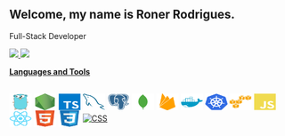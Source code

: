 ## Welcome, my name is Roner Rodrigues.

Full-Stack Developer

<div>
  <a href="https://github.com/roner-rodrigues">
  <img height="150em" src="https://github-readme-stats.vercel.app/api?username=roner-rodrigues&show_icons=true&theme=dracula&include_all_commits=true&count_private=true"/>
    <img height="150em" src="https://github-readme-stats.vercel.app/api/top-langs/?username=roner-rodrigues&layout=compact&langs_count=7&theme=dracula"/>
<div>

**Languages and Tools**

<div dir="auto"><br/>
  <a target="_blank" rel="noopener noreferrer nofollow" href="https://raw.githubusercontent.com/devicons/devicon/master/icons/go/go-original.svg"><img align="middle" alt="Go" height="30" width="40" src="https://raw.githubusercontent.com/devicons/devicon/master/icons/go/go-original.svg" style="max-width: 100%;"></a>
  <a target="_blank" rel="noopener noreferrer nofollow" href="https://raw.githubusercontent.com/github/explore/80688e429a7d4ef2fca1e82350fe8e3517d3494d/topics/nodejs/nodejs.png"><img align="middle" alt="NodeJs" height="30" width="40" src="https://raw.githubusercontent.com/github/explore/80688e429a7d4ef2fca1e82350fe8e3517d3494d/topics/nodejs/nodejs.png" style="max-width: 100%;"></a>
  <a target="_blank" rel="noopener noreferrer nofollow" href="https://raw.githubusercontent.com/devicons/devicon/master/icons/typescript/typescript-plain.svg"><img align="middle" alt="Ts" height="30" width="40" src="https://raw.githubusercontent.com/devicons/devicon/master/icons/typescript/typescript-plain.svg" style="max-width: 100%;"></a>
  <a target="_blank" rel="noopener noreferrer nofollow" href="https://raw.githubusercontent.com/devicons/devicon/master/icons/mysql/mysql-plain.svg"><img align="middle" alt="MySql" height="30" width="40" src="https://raw.githubusercontent.com/devicons/devicon/master/icons/mysql/mysql-plain.svg" style="max-width: 100%;"></a>
  <a target="_blank" rel="noopener noreferrer nofollow" href="https://raw.githubusercontent.com/devicons/devicon/master/icons/postgresql/postgresql-plain.svg"><img align="middle" alt="PostgreSQL" height="30" width="40" src="https://raw.githubusercontent.com/devicons/devicon/master/icons/postgresql/postgresql-plain.svg" style="max-width: 100%;"></a>
  <a target="_blank" rel="noopener noreferrer nofollow" href="https://raw.githubusercontent.com/devicons/devicon/master/icons/mongodb/mongodb-plain.svg"><img align="middle" alt="MongoDB" height="30" width="40" src="https://raw.githubusercontent.com/devicons/devicon/master/icons/mongodb/mongodb-plain.svg" style="max-width: 100%;"></a>
  <a target="_blank" rel="noopener noreferrer nofollow" href="https://raw.githubusercontent.com/devicons/devicon/master/icons/firebase/firebase-plain.svg"><img align="middle" alt="Firebase" height="30" width="40" src="https://raw.githubusercontent.com/devicons/devicon/master/icons/firebase/firebase-plain.svg" style="max-width: 100%;"></a>
  <a target="_blank" rel="noopener noreferrer nofollow" href="https://raw.githubusercontent.com/devicons/devicon/master/icons/docker/docker-plain.svg"><img align="middle" alt="Docker" height="30" width="40" src="https://raw.githubusercontent.com/devicons/devicon/master/icons/docker/docker-plain.svg" style="max-width: 100%;"></a>
  <a target="_blank" rel="noopener noreferrer nofollow" href="https://raw.githubusercontent.com/devicons/devicon/master/icons/kubernetes/kubernetes-plain.svg"><img align="middle" alt="Kubernetes" height="30" width="40" src="https://raw.githubusercontent.com/devicons/devicon/master/icons/kubernetes/kubernetes-plain.svg" style="max-width: 100%;"></a>
  <a target="_blank" rel="noopener noreferrer nofollow" href="https://raw.githubusercontent.com/devicons/devicon/master/icons/amazonwebservices/amazonwebservices-original.svg"><img align="middle" alt="AWS" height="30" width="40" src="https://raw.githubusercontent.com/devicons/devicon/master/icons/amazonwebservices/amazonwebservices-original.svg" style="max-width: 100%;"></a>
  <a target="_blank" rel="noopener noreferrer nofollow" href="https://raw.githubusercontent.com/devicons/devicon/master/icons/javascript/javascript-plain.svg"><img align="middle" alt="Js" height="30" width="40" src="https://raw.githubusercontent.com/devicons/devicon/master/icons/javascript/javascript-plain.svg" style="max-width: 100%;"></a>
  <a target="_blank" rel="noopener noreferrer nofollow" href="https://raw.githubusercontent.com/devicons/devicon/master/icons/react/react-original.svg"><img align="middle" alt="React" height="30" width="40" src="https://raw.githubusercontent.com/devicons/devicon/master/icons/react/react-original.svg" style="max-width: 100%;"></a>
  <a target="_blank" rel="noopener noreferrer nofollow" href="https://raw.githubusercontent.com/devicons/devicon/master/icons/html5/html5-original.svg"><img align="middle" alt="HTML" height="30" width="40" src="https://raw.githubusercontent.com/devicons/devicon/master/icons/html5/html5-original.svg" style="max-width: 100%;"></a>
  <a target="_blank" rel="noopener noreferrer nofollow" href="https://raw.githubusercontent.com/devicons/devicon/master/icons/css3/css3-original.svg"><img align="middle" alt="CSS" height="30" width="40" src="https://raw.githubusercontent.com/devicons/devicon/master/icons/css3/css3-original.svg" style="max-width: 100%;"></a>
  <a target="_blank" rel="noopener noreferrer nofollow" href="https://raw.githubusercontent.com/devicons/devicon/master/icons/css3/css3-original.svg"><img align="middle" alt="CSS" height="30" width="40" src="https://cdn.jsdelivr.net/gh/devicons/devicon/icons/php/php-original.svg" style="max-width: 100%;"></a>
</div>

          
